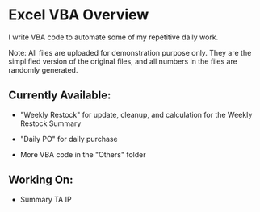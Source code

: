 # Excel VBA Overview

I write VBA code to automate some of my repetitive daily work.

Note: All files are uploaded for demonstration purpose only. They are the simplified version of the original files, and all numbers in the files are randomly generated.

## Currently Available:

* "Weekly Restock" for update, cleanup, and calculation for the Weekly Restock Summary

* "Daily PO" for daily purchase

* More VBA code in the "Others" folder

## Working On:

* Summary TA IP 


